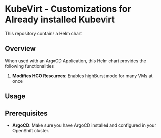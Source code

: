 # KubeVirt - Customizations for Already installed Kubevirt

This repository contains a Helm chart

## Overview

When used with an ArgoCD Application, this Helm chart provides the following functionalities:

1. **Modifies HCO Resources**: Enables highBurst mode for many VMs at once

## Usage

## Prerequisites

- **ArgoCD**: Make sure you have ArgoCD installed and configured in your OpenShift cluster.
